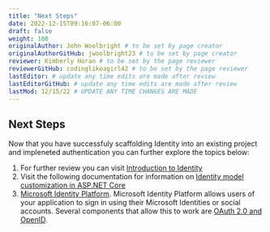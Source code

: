 ```yaml
---
title: "Next Steps"
date: 2022-12-15T09:16:07-06:00
draft: false
weight: 100
originalAuthor: John Woolbright # to be set by page creator
originalAuthorGitHub: jwoolbright23 # to be set by page creator
reviewer: Kimberly Horan # to be set by the page reviewer
reviewerGitHub: codinglikeagirl42 # to be set by the page reviewer
lastEditor: # update any time edits are made after review
lastEditorGitHub: # update any time edits are made after review
lastMod: 12/15/22 # UPDATE ANY TIME CHANGES ARE MADE
---
```


## Next Steps

Now that you have successfuly scaffolding Identity into an existing project and impleneted authentication you can further explore the topics below:

1. For further review you can visit [Introduction to Identity](https://learn.microsoft.com/en-us/aspnet/core/security/authentication/identity?view=aspnetcore-6.0&tabs=visual-studio)
2. Visit the following documentation for information on [Identity model customization in ASP.NET Core](https://learn.microsoft.com/en-us/aspnet/core/security/authentication/customize-identity-model?view=aspnetcore-6.0) 
3. [Microsoft Identity Platform](https://learn.microsoft.com/en-us/azure/active-directory/develop/). Microsoft Identity Platform allows users of your application to sign in using their Microsoft Identities or social accounts. Several components that allow this to work are [OAuth 2.0 and OpenID](https://auth0.com/).
